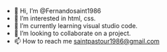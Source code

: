 - 👋 Hi, I’m @Fernandosaint1986
- 👀 I’m interested in html, css.
- 🌱 I’m currently learning visual studio code.
- 💞️ I’m looking to collaborate on a project.
- 📫 How to reach me saintpastour1986@gmail.com

<!---
Fernandosaint1986/Fernandosaint1986 is a ✨ special ✨ repository because its `README.md` (this file) appears on your GitHub profile.
You can click the Preview link to take a look at your changes.
--->
